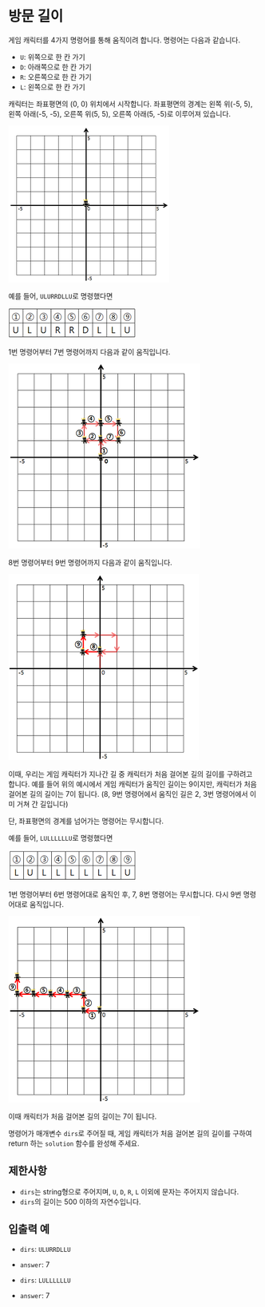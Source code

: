 # 방문 길이

게임 캐릭터를 4가지 명령어를 통해 움직이려 합니다. 명령어는 다음과 같습니다.

- `U`: 위쪽으로 한 칸 가기
- `D`: 아래쪽으로 한 칸 가기
- `R`: 오른쪽으로 한 칸 가기
- `L`: 왼쪽으로 한 칸 가기

캐릭터는 좌표평면의 (0, 0) 위치에서 시작합니다. 좌표평면의 경계는 왼쪽 위(-5, 5), 왼쪽 아래(-5, -5), 오른쪽 위(5, 5), 오른쪽 아래(5, -5)로 이루어져 있습니다.

![](img/image1.png)

예를 들어, `ULURRDLLU`로 명령했다면

![](img/image2.png)

1번 명령어부터 7번 명령어까지 다음과 같이 움직입니다.

![](img/image3.png)

8번 명령어부터 9번 명령어까지 다음과 같이 움직입니다.

![](img/image4.png)

이때, 우리는 게임 캐릭터가 지나간 길 중 캐릭터가 처음 걸어본 길의 길이를 구하려고 합니다. 예를 들어 위의 예시에서 게임 캐릭터가 움직인 길이는 9이지만, 캐릭터가 처음 걸어본 길의 길이는 7이 됩니다. (8, 9번 명령어에서 움직인 길은 2, 3번 명령어에서 이미 거쳐 간 길입니다)

단, 좌표평면의 경계를 넘어가는 명령어는 무시합니다.

예를 들어, `LULLLLLLU`로 명령했다면

![](img/image5.png)

1번 명령어부터 6번 명령어대로 움직인 후, 7, 8번 명령어는 무시합니다. 다시 9번 명령어대로 움직입니다.

![](img/image6.png)

이때 캐릭터가 처음 걸어본 길의 길이는 7이 됩니다.

명령어가 매개변수 `dirs`로 주어질 때, 게임 캐릭터가 처음 걸어본 길의 길이를 구하여 return 하는 `solution` 함수를 완성해 주세요.

## 제한사항
- `dirs`는 string형으로 주어지며, `U`, `D`, `R`, `L` 이외에 문자는 주어지지 않습니다.
- `dirs`의 길이는 500 이하의 자연수입니다.

## 입출력 예

- `dirs`: `ULURRDLLU`
- `answer`: 7

- `dirs`: `LULLLLLLU`
- `answer`: 7
